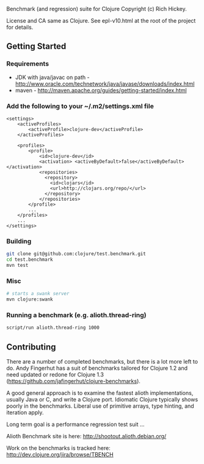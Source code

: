 Benchmark (and regression) suite for Clojure Copyright (c) Rich Hickey.

License and CA same as Clojure. See epl-v10.html at the root of the project for details.
## Getting Started
### Requirements
* JDK with java/javac on path - http://www.oracle.com/technetwork/java/javase/downloads/index.html
* maven - http://maven.apache.org/guides/getting-started/index.html

### Add the following to your ~/.m2/settings.xml file
    <settings>
    	<activeProfiles>
            <activeProfile>clojure-dev</activeProfile>
    	</activeProfiles>
    
    	<profiles>
            <profile>
                <id>clojure-dev</id>
    			<activation> <activeByDefault>false</activeByDefault> </activation>
                <repositories>
                  <repository>
                    <id>clojars</id>
                    <url>http://clojars.org/repo/</url>
                  </repository>
                </repositories>
            </profile>
            ...
        </profiles>
        ...
    </settings>

### Building
```bash
git clone git@github.com:clojure/test.benchmark.git
cd test.benchmark
mvn test
```

### Misc
```bash
# starts a swank server
mvn clojure:swank
```

### Running a benchmark (e.g. alioth.thread-ring)
```bash
script/run alioth.thread-ring 1000
```

## Contributing
There are a number of completed benchmarks, but there is a lot more left to do.
Andy Fingerhut has a suit of benchmarks tailored for Clojure 1.2 and need updated or redone for Clojure 1.3 (https://github.com/jafingerhut/clojure-benchmarks).

A good general approach is to examine the fastest alioth implementations, usually Java or C, and write a Clojure port.
Idiomatic Clojure typically shows poorly in the benchmarks. Liberal use of primitive arrays, type hinting, and iteration apply.

Long term goal is a performance regression test suit ...

Alioth Benchmark site is here: http://shootout.alioth.debian.org/

Work on the benchmarks is tracked here: http://dev.clojure.org/jira/browse/TBENCH
